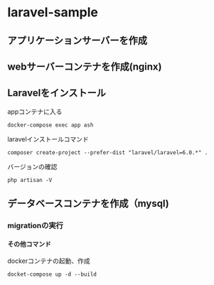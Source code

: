 # laravel-sample
## アプリケーションサーバーを作成
## webサーバーコンテナを作成(nginx)
## Laravelをインストール
appコンテナに入る
```
docker-compose exec app ash
```
laravelインストールコマンド
```
composer create-project --prefer-dist "laravel/laravel=6.0.*" .
```
バージョンの確認
```
php artisan -V
```
## データベースコンテナを作成（mysql)
### migrationの実行

#### その他コマンド
dockerコンテナの起動、作成
```
docket-compose up -d --build
```